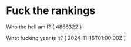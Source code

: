 # Fuck the rankings

Who the hell am I?
{ 4858322 }

What fucking year is it?
[ 2024-11-16T01:00:00Z ]

